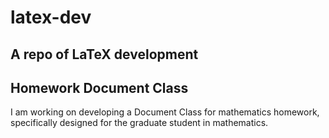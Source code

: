 # latex-dev
A repo of LaTeX development
---
## Homework Document Class
I am working on developing a Document Class for mathematics homework, specifically
designed for the graduate student in mathematics.
